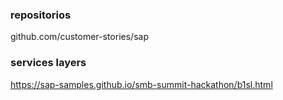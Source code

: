 

### repositorios
github.com/customer-stories/sap

### services layers
https://sap-samples.github.io/smb-summit-hackathon/b1sl.html